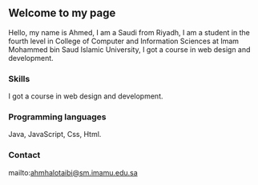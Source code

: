 ## Welcome to my page

   Hello, my name is Ahmed, I am a Saudi from Riyadh, I am a student in the fourth level in College of Computer and Information Sciences at Imam Mohammed bin Saud Islamic University, I got a course in web design and development.

### Skills

I got a course in web design and development.

### Programming languages

Java,
JavaScript,
Css,
Html.

### Contact
mailto:ahmhalotaibi@sm.imamu.edu.sa
